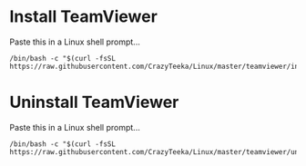 # Install TeamViewer
Paste this in a Linux shell prompt...
```
/bin/bash -c "$(curl -fsSL https://raw.githubusercontent.com/CrazyTeeka/Linux/master/teamviewer/install.sh)"
```

# Uninstall TeamViewer
Paste this in a Linux shell prompt...
```
/bin/bash -c "$(curl -fsSL https://raw.githubusercontent.com/CrazyTeeka/Linux/master/teamviewer/uninstall.sh)"
```
